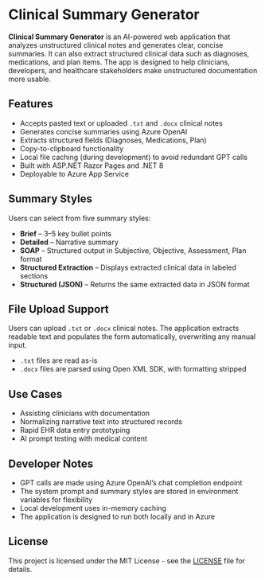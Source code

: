 # Clinical Summary Generator

**Clinical Summary Generator** is an AI-powered web application that analyzes unstructured clinical notes and generates clear, concise summaries. It can also extract structured clinical data such as diagnoses, medications, and plan items. The app is designed to help clinicians, developers, and healthcare stakeholders make unstructured documentation more usable.

## Features

- Accepts pasted text or uploaded `.txt` and `.docx` clinical notes
- Generates concise summaries using Azure OpenAI
- Extracts structured fields (Diagnoses, Medications, Plan)
- Copy-to-clipboard functionality
- Local file caching (during development) to avoid redundant GPT calls
- Built with ASP.NET Razor Pages and .NET 8
- Deployable to Azure App Service

## Summary Styles

Users can select from five summary styles:

- **Brief** – 3–5 key bullet points
- **Detailed** – Narrative summary
- **SOAP** – Structured output in Subjective, Objective, Assessment, Plan format
- **Structured Extraction** – Displays extracted clinical data in labeled sections
- **Structured (JSON)** – Returns the same extracted data in JSON format

## File Upload Support

Users can upload `.txt` or `.docx` clinical notes. The application extracts readable text and populates the form automatically, overwriting any manual input.

- `.txt` files are read as-is
- `.docx` files are parsed using Open XML SDK, with formatting stripped

## Use Cases

- Assisting clinicians with documentation
- Normalizing narrative text into structured records
- Rapid EHR data entry prototyping
- AI prompt testing with medical content

## Developer Notes

- GPT calls are made using Azure OpenAI’s chat completion endpoint
- The system prompt and summary styles are stored in environment variables for flexibility
- Local development uses in-memory caching
- The application is designed to run both locally and in Azure

## License

This project is licensed under the MIT License - see the [LICENSE](LICENSE) file for details.
